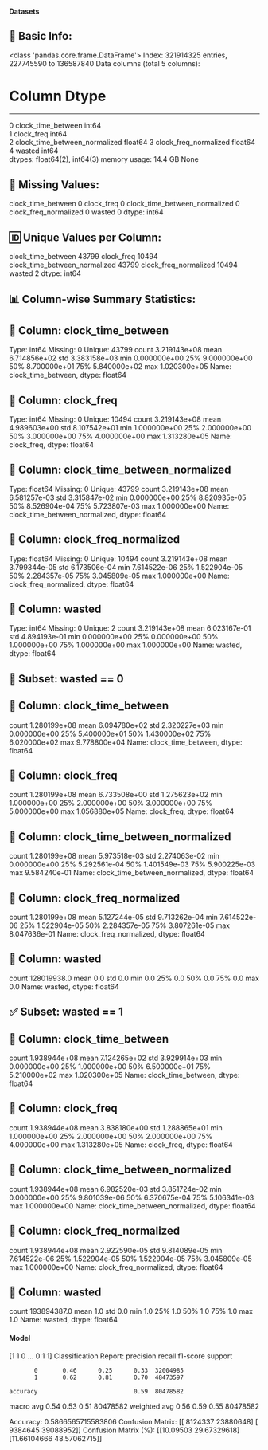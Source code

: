 #### Datasets

🧾 Basic Info:
------------------------------------------------------------
<class 'pandas.core.frame.DataFrame'>
Index: 321914325 entries, 227745590 to 136587840
Data columns (total 5 columns):
 #   Column                         Dtype  
---  ------                         -----  
 0   clock_time_between             int64  
 1   clock_freq                     int64  
 2   clock_time_between_normalized  float64
 3   clock_freq_normalized          float64
 4   wasted                         int64  
dtypes: float64(2), int64(3)
memory usage: 14.4 GB
None

📌 Missing Values:
------------------------------------------------------------
clock_time_between               0
clock_freq                       0
clock_time_between_normalized    0
clock_freq_normalized            0
wasted                           0
dtype: int64

🆔 Unique Values per Column:
------------------------------------------------------------
clock_time_between               43799
clock_freq                       10494
clock_time_between_normalized    43799
clock_freq_normalized            10494
wasted                               2
dtype: int64

📊 Column-wise Summary Statistics:
------------------------------------------------------------

🔹 Column: clock_time_between
----------------------------------------
Type: int64
Missing: 0
Unique: 43799
count    3.219143e+08
mean     6.714856e+02
std      3.383158e+03
min      0.000000e+00
25%      9.000000e+00
50%      8.700000e+01
75%      5.840000e+02
max      1.020300e+05
Name: clock_time_between, dtype: float64

🔹 Column: clock_freq
----------------------------------------
Type: int64
Missing: 0
Unique: 10494
count    3.219143e+08
mean     4.989603e+00
std      8.107542e+01
min      1.000000e+00
25%      2.000000e+00
50%      3.000000e+00
75%      4.000000e+00
max      1.313280e+05
Name: clock_freq, dtype: float64

🔹 Column: clock_time_between_normalized
----------------------------------------
Type: float64
Missing: 0
Unique: 43799
count    3.219143e+08
mean     6.581257e-03
std      3.315847e-02
min      0.000000e+00
25%      8.820935e-05
50%      8.526904e-04
75%      5.723807e-03
max      1.000000e+00
Name: clock_time_between_normalized, dtype: float64

🔹 Column: clock_freq_normalized
----------------------------------------
Type: float64
Missing: 0
Unique: 10494
count    3.219143e+08
mean     3.799344e-05
std      6.173506e-04
min      7.614522e-06
25%      1.522904e-05
50%      2.284357e-05
75%      3.045809e-05
max      1.000000e+00
Name: clock_freq_normalized, dtype: float64

🔹 Column: wasted
----------------------------------------
Type: int64
Missing: 0
Unique: 2
count    3.219143e+08
mean     6.023167e-01
std      4.894193e-01
min      0.000000e+00
25%      0.000000e+00
50%      1.000000e+00
75%      1.000000e+00
max      1.000000e+00
Name: wasted, dtype: float64

🚫 Subset: wasted == 0
------------------------------------------------------------

🔹 Column: clock_time_between
----------------------------------------
count    1.280199e+08
mean     6.094780e+02
std      2.320227e+03
min      0.000000e+00
25%      5.400000e+01
50%      1.430000e+02
75%      6.020000e+02
max      9.778800e+04
Name: clock_time_between, dtype: float64

🔹 Column: clock_freq
----------------------------------------
count    1.280199e+08
mean     6.733508e+00
std      1.275623e+02
min      1.000000e+00
25%      2.000000e+00
50%      3.000000e+00
75%      5.000000e+00
max      1.056880e+05
Name: clock_freq, dtype: float64

🔹 Column: clock_time_between_normalized
----------------------------------------
count    1.280199e+08
mean     5.973518e-03
std      2.274063e-02
min      0.000000e+00
25%      5.292561e-04
50%      1.401549e-03
75%      5.900225e-03
max      9.584240e-01
Name: clock_time_between_normalized, dtype: float64

🔹 Column: clock_freq_normalized
----------------------------------------
count    1.280199e+08
mean     5.127244e-05
std      9.713262e-04
min      7.614522e-06
25%      1.522904e-05
50%      2.284357e-05
75%      3.807261e-05
max      8.047636e-01
Name: clock_freq_normalized, dtype: float64

🔹 Column: wasted
----------------------------------------
count    128019938.0
mean             0.0
std              0.0
min              0.0
25%              0.0
50%              0.0
75%              0.0
max              0.0
Name: wasted, dtype: float64

✅ Subset: wasted == 1
------------------------------------------------------------

🔹 Column: clock_time_between
----------------------------------------
count    1.938944e+08
mean     7.124265e+02
std      3.929914e+03
min      0.000000e+00
25%      1.000000e+00
50%      6.500000e+01
75%      5.210000e+02
max      1.020300e+05
Name: clock_time_between, dtype: float64

🔹 Column: clock_freq
----------------------------------------
count    1.938944e+08
mean     3.838180e+00
std      1.288865e+01
min      1.000000e+00
25%      2.000000e+00
50%      2.000000e+00
75%      4.000000e+00
max      1.313280e+05
Name: clock_freq, dtype: float64

🔹 Column: clock_time_between_normalized
----------------------------------------
count    1.938944e+08
mean     6.982520e-03
std      3.851724e-02
min      0.000000e+00
25%      9.801039e-06
50%      6.370675e-04
75%      5.106341e-03
max      1.000000e+00
Name: clock_time_between_normalized, dtype: float64

🔹 Column: clock_freq_normalized
----------------------------------------
count    1.938944e+08
mean     2.922590e-05
std      9.814089e-05
min      7.614522e-06
25%      1.522904e-05
50%      1.522904e-05
75%      3.045809e-05
max      1.000000e+00
Name: clock_freq_normalized, dtype: float64

🔹 Column: wasted
----------------------------------------
count    193894387.0
mean             1.0
std              0.0
min              1.0
25%              1.0
50%              1.0
75%              1.0
max              1.0
Name: wasted, dtype: float64
#### Model
[1 1 0 ... 0 1 1]
Classification Report:
              precision    recall  f1-score   support

           0       0.46      0.25      0.33  32004985
           1       0.62      0.81      0.70  48473597

    accuracy                           0.59  80478582
   macro avg       0.54      0.53      0.51  80478582
weighted avg       0.56      0.59      0.55  80478582

Accuracy: 0.5866565715583806
Confusion Matrix:
[[ 8124337 23880648]
 [ 9384645 39088952]]
Confusion Matrix (%):
[[10.09503    29.67329618]
 [11.66104666 48.57062715]]
